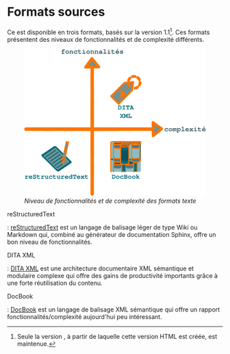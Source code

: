 # Formats sources

Ce est disponible en trois formats, basés sur la version 1.1[^1]. Ces
formats présentent des niveaux de fonctionnalités et de complexité
différents.

<figure>
<img src="graphics/fonctionnalites_complexite.svg"
alt="graphics/fonctionnalites_complexite.svg" />
<figcaption><em>Niveau de fonctionnalités et de complexité des formats
texte</em></figcaption>
</figure>

reStructuredText

:   [reStructuredText]() est un langage de balisage léger de type Wiki
    ou Markdown qui, combiné au générateur de documentation Sphinx,
    offre un bon niveau de fonctionnalités.

DITA XML

:   [DITA XML]() est une architecture documentaire XML sémantique et
    modulaire complexe qui offre des gains de productivité importants
    grâce à une forte réutilisation du contenu.

DocBook

:   [DocBook]() est un langage de balisage XML sémantique qui offre un
    rapport fonctionnalités/complexité aujourd\'hui peu intéressant.

[^1]: Seule la version , à partir de laquelle cette version HTML est
    créée, est maintenue.
